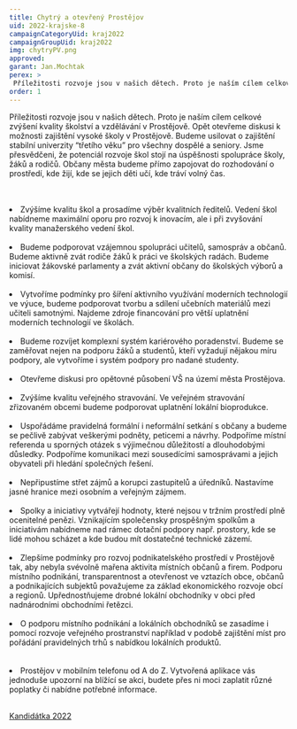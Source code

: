 ```yaml
---
title: Chytrý a otevřený Prostějov
uid: 2022-krajske-8
campaignCategoryUid: kraj2022
campaignGroupUid: kraj2022
img: chytryPV.png
approved:
garant: Jan.Mochtak
perex: >
 Příležitosti rozvoje jsou v našich dětech. Proto je naším cílem celkové zvýšení kvality školství a vzdělávání v Prostějově. Opět otevřeme diskusi k možnosti zajištění vysoké školy v Prostějově. 
order: 1
---
```


Příležitosti rozvoje jsou v našich dětech. Proto je naším cílem celkové zvýšení kvality školství a vzdělávání v Prostějově. Opět otevřeme diskusi k možnosti zajištění vysoké školy v Prostějově. Budeme usilovat o zajištění stabilní univerzity “třetího věku” pro všechny dospělé a seniory. Jsme přesvědčeni, že potenciál rozvoje škol stojí na úspěšnosti spolupráce školy, žáků a rodičů. Občany města budeme přímo zapojovat do rozhodování o prostředí, kde žijí, kde se jejich děti učí, kde tráví volný čas.</br> </br></br> 
<li>Zvýšíme kvalitu škol a prosadíme výběr kvalitních ředitelů. Vedení škol nabídneme maximální oporu pro rozvoj k inovacím, ale i při zvyšování kvality manažerského vedení škol. </li></br>
<li>Budeme podporovat vzájemnou spolupráci učitelů, samospráv a občanů. Budeme aktivně zvát rodiče žáků k práci ve školských radách. Budeme iniciovat žákovské parlamenty a zvát aktivní občany do školských výborů a komisí.</li></br>
<li>Vytvoříme podmínky pro šíření aktivního využívání moderních technologií ve výuce, budeme podporovat tvorbu a sdílení učebních materiálů mezi učiteli samotnými. Najdeme zdroje financování pro větší uplatnění moderních technologií ve školách.</li></br>
<li>Budeme rozvíjet komplexní systém kariérového poradenství. Budeme se zaměřovat nejen na podporu žáků a studentů, kteří vyžadují nějakou míru podpory, ale vytvoříme i systém podpory pro nadané studenty. </li></br>
<li>Otevřeme diskusi pro opětovné působení VŠ na území města Prostějova.</li></br>
<li>Zvýšíme kvalitu veřejného stravování. Ve veřejném stravování zřizovaném obcemi budeme podporovat uplatnění lokální  bioprodukce.</li></br>
<li>Uspořádáme pravidelná formální i neformální setkání s občany a budeme se pečlivě zabývat veškerými podněty, peticemi a návrhy. Podpoříme místní referenda u sporných otázek s výjimečnou důležitostí a dlouhodobými důsledky. Podpoříme komunikaci mezi sousedícími samosprávami a jejich obyvateli při hledání společných řešení.</li></br>
<li>Nepřipustíme střet zájmů a korupci zastupitelů a úředníků. Nastavíme jasné hranice mezi osobním a veřejným zájmem.</li></br>
<li>Spolky a iniciativy vytvářejí hodnoty, které nejsou v tržním prostředí plně ocenitelné penězi. Vznikajícím společensky prospěšným spolkům a iniciativám nabídneme nad rámec dotační podpory např. prostory, kde se lidé mohou scházet a kde budou mít dostatečné technické zázemí. </li></br>
<li>Zlepšíme podmínky pro rozvoj podnikatelského prostředí v Prostějově tak, aby nebyla svévolně mařena aktivita místních občanů a firem. Podporu místního podnikání, transparentnost a otevřenost ve vztazích obce, občanů a podnikajících subjektů považujeme za základ ekonomického rozvoje obcí a regionů. Upřednostňujeme drobné lokální obchodníky v obci před nadnárodními obchodními řetězci. </li></br>
<li>O podporu místního podnikání a lokálních obchodníků se zasadíme i pomocí rozvoje veřejného prostranství například v podobě zajištění míst pro pořádání pravidelných trhů s nabídkou lokálních produktů.</li></br></br>
<li>Prostějov v mobilním telefonu od A do Z. Vytvořená aplikace vás jednoduše upozorní na blížící se akci, budete přes ni moci zaplatit různé poplatky či nabídne potřebné informace.</li></br>

[Kandidátka 2022](/volby-2022/)
